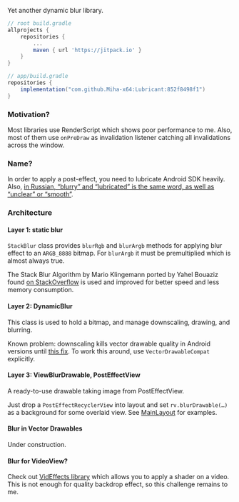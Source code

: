 
Yet another dynamic blur library.

```gradle
// root build.gradle
allprojects {
    repositories {
        ...
        maven { url 'https://jitpack.io' }
    }
}

// app/build.gradle
repositories {
    implementation("com.github.Miha-x64:Lubricant:852f8498f1")
}
```

### Motivation?

Most libraries use RenderScript which shows poor performance to me. Also, most of them use `onPreDraw` as invalidation listener catching all invalidations across the window.


### Name?

In order to apply a post-effect, you need to lubricate Android SDK heavily. Also, [in Russian, “blurry” and “lubricated” is the same word, as well as “unclear” or “smooth”](https://www.multitran.com/m.exe?s=%D1%81%D0%BC%D0%B0%D0%B7%D0%B0%D0%BD%D0%BD%D1%8B%D0%B9&l1=2&l2=1).

### Architecture

#### Layer 1: static blur

`StackBlur` class provides `blurRgb` and `blurArgb` methods for applying blur effect to an `ARGB_8888` bitmap. For `blurArgb` it must be premultiplied which is almost always true.

The Stack Blur Algorithm by Mario Klingemann ported by Yahel Bouaziz found [on StackOverflow](https://stackoverflow.com/a/10028267/3050249) is used and improved for better speed and less memory consumption.

#### Layer 2: DynamicBlur

This class is used to hold a bitmap, and manage downscaling, drawing, and blurring.

Known problem: downscaling kills vector drawable quality in Android versions until [this fix](https://github.com/aosp-mirror/platform_frameworks_base/commit/35289f12d6cb0f0db67489876c805ad4a3cbd5f6).
To work this around, use `VectorDrawableCompat` explicitly.

#### Layer 3: ViewBlurDrawable, PostEffectView

A ready-to-use drawable taking image from PostEffectView.

Just drop a `PostEffectRecyclerView` into layout and set `rv.blurDrawable(…)` as a background for some overlaid view. See [MainLayout](app/src/main/java/net/aquadc/lubricant/demo/MainLayout.kt) for examples.


#### Blur in Vector Drawables

Under construction.

#### Blur for VideoView?

Check out [VidEffects library](https://github.com/krazykira/VidEffects/) which allows you to apply a shader on a video. This is not enough for quality backdrop effect, so this challenge remains to me.